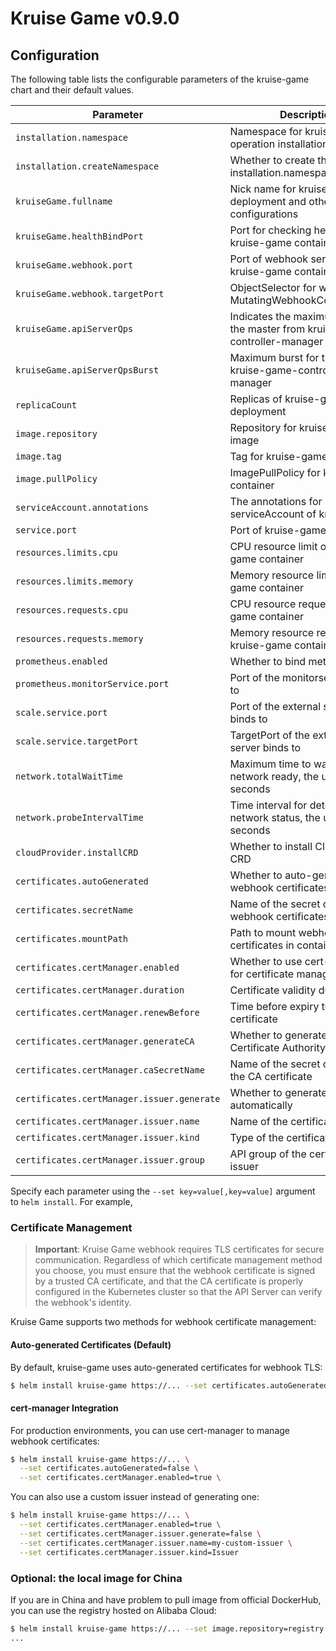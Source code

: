 # Kruise Game v0.9.0

## Configuration

The following table lists the configurable parameters of the kruise-game chart and their default values.

| Parameter                        | Description                                                                 | Default                          |
|----------------------------------|-----------------------------------------------------------------------------|----------------------------------|
| `installation.namespace`         | Namespace for kruise-game operation installation                            | `kruise-game-system`             |
| `installation.createNamespace`   | Whether to create the installation.namespace                                | `true`                           |
| `kruiseGame.fullname`            | Nick name for kruise-game deployment and other configurations               | `kruise-game-controller-manager` |
| `kruiseGame.healthBindPort`      | Port for checking health of kruise-game container                           | `8082`                           |
| `kruiseGame.webhook.port`        | Port of webhook served by kruise-game container                             | `443`                            |
| `kruiseGame.webhook.targetPort`  | ObjectSelector for workloads in MutatingWebhookConfigurations               | `9876`                           |
| `kruiseGame.apiServerQps`        | Indicates the maximum QPS to the master from kruise-game-controller-manager | `5`                              |
| `kruiseGame.apiServerQpsBurst`   | Maximum burst for throttle of kruise-game-controller-manager                | `10`                             |
| `replicaCount`                   | Replicas of kruise-game deployment                                          | `1`                              |
| `image.repository`               | Repository for kruise-game image                                            | `openkruise/kruise-game-manager` |
| `image.tag`                      | Tag for kruise-game image                                                   | `v0.9.0`                         |
| `image.pullPolicy`               | ImagePullPolicy for kruise-game container                                   | `Always`                         |
| `serviceAccount.annotations`     | The annotations for serviceAccount of kruise-game                           | ` `                              |
| `service.port`                   | Port of kruise-game service                                                 | `8443`                           |
| `resources.limits.cpu`           | CPU resource limit of kruise-game container                                 | `500m`                           |
| `resources.limits.memory`        | Memory resource limit of kruise-game container                              | `1Gi`                            |
| `resources.requests.cpu`         | CPU resource request of kruise-game container                               | `10m`                            |
| `resources.requests.memory`      | Memory resource request of kruise-game container                            | `64Mi`                           |
| `prometheus.enabled`             | Whether to bind metric endpoint                                             | `true`                           |
| `prometheus.monitorService.port` | Port of the monitorservice bind to                                          | `8080`                           |
| `scale.service.port`             | Port of the external scaler server binds to                                 | `6000`                           |
| `scale.service.targetPort`       | TargetPort of the external scaler server binds to                           | `6000`                           |
| `network.totalWaitTime`          | Maximum time to wait for network ready, the unit is seconds                 | `60`                             |
| `network.probeIntervalTime`      | Time interval for detecting network status, the unit is seconds             | `5`                              |
| `cloudProvider.installCRD`       | Whether to install CloudProvider CRD                                        | `true`                           |
| `certificates.autoGenerated`     | Whether to auto-generate webhook certificates                                | `true`                           |
| `certificates.secretName`        | Name of the secret containing webhook certificates                           | `kruise-game-certs`              |
| `certificates.mountPath`         | Path to mount webhook certificates in container                              | `/tmp/webhook-certs/`            |
| `certificates.certManager.enabled` | Whether to use cert-manager for certificate management                   | `false`                          |
| `certificates.certManager.duration` | Certificate validity duration                                            | `8760h0m0s`                      |
| `certificates.certManager.renewBefore` | Time before expiry to renew certificate                               | `5840h0m0s`                      |
| `certificates.certManager.generateCA` | Whether to generate a Certificate Authority                             | `true`                           |
| `certificates.certManager.caSecretName` | Name of the secret containing the CA certificate                      | `kruise-game-ca`                 |
| `certificates.certManager.issuer.generate` | Whether to generate the issuer automatically                         | `true`                           |
| `certificates.certManager.issuer.name` | Name of the certificate issuer                                        | `kruise-ca`                      |
| `certificates.certManager.issuer.kind` | Type of the certificate issuer                                        | `ClusterIssuer`                  |
| `certificates.certManager.issuer.group` | API group of the certificate issuer                                  | `cert-manager.io`                |


Specify each parameter using the `--set key=value[,key=value]` argument to `helm install`. For example,

### Certificate Management

> **Important**: Kruise Game webhook requires TLS certificates for secure communication. Regardless of which certificate management method you choose, you must ensure that the webhook certificate is signed by a trusted CA certificate, and that the CA certificate is properly configured in the Kubernetes cluster so that the API Server can verify the webhook's identity.

Kruise Game supports two methods for webhook certificate management:

#### Auto-generated Certificates (Default)

By default, kruise-game uses auto-generated certificates for webhook TLS:

```bash
$ helm install kruise-game https://... --set certificates.autoGenerated=true
```

#### cert-manager Integration

For production environments, you can use cert-manager to manage webhook certificates:

```bash
$ helm install kruise-game https://... \
  --set certificates.autoGenerated=false \
  --set certificates.certManager.enabled=true \
```

You can also use a custom issuer instead of generating one:

```bash
$ helm install kruise-game https://... \
  --set certificates.certManager.enabled=true \
  --set certificates.certManager.issuer.generate=false \
  --set certificates.certManager.issuer.name=my-custom-issuer \
  --set certificates.certManager.issuer.kind=Issuer
```

### Optional: the local image for China

If you are in China and have problem to pull image from official DockerHub, you can use the registry hosted on Alibaba Cloud:

```bash
$ helm install kruise-game https://... --set image.repository=registry.cn-hangzhou.aliyuncs.com/acs/kruise-game-manager
...
```